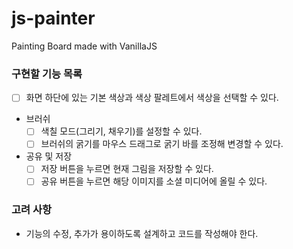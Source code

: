 # js-painter
Painting Board made with VanillaJS

### 구현할 기능 목록

- [ ] 화면 하단에 있는 기본 색상과 색상 팔레트에서 색상을 선택할 수 있다.
- 브러쉬
  - [ ] 색칠 모드(그리기, 채우기)를 설정할 수 있다.
  - [ ] 브러쉬의 굵기를 마우스 드래그로 굵기 바를 조정해 변경할 수 있다.
- 공유 및 저장
  - [ ] 저장 버튼을 누르면 현재 그림을 저장할 수 있다.
  - [ ] 공유 버튼을 누르면 해당 이미지를 소셜 미디어에 올릴 수 있다.

### 고려 사항

- 기능의 수정, 추가가 용이하도록 설계하고 코드를 작성해야 한다.